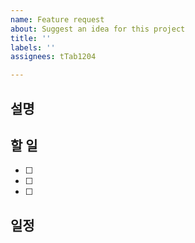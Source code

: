 ```yaml
---
name: Feature request
about: Suggest an idea for this project
title: ''
labels: ''
assignees: tTab1204

---
```


## 설명

## 할 일
- [ ]
- [ ]
- [ ]

## 일정
